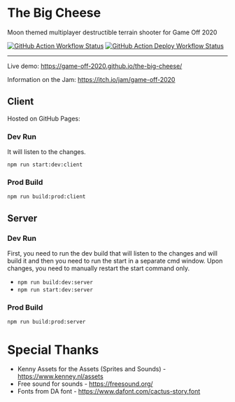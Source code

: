 # The Big Cheese

Moon themed multiplayer destructible terrain shooter for Game Off 2020

[![GitHub Action Workflow Status][github-actions-workflow-image]][github-actions-workflow-url]
[![GitHub Action Deploy Workflow Status][github-actions-deploy-workflow-image]][github-actions-deploy-workflow-url]

---

Live demo: https://game-off-2020.github.io/the-big-cheese/

Information on the Jam: https://itch.io/jam/game-off-2020


## Client

Hosted on GitHub Pages: 

### Dev Run

It will listen to the changes.

`npm run start:dev:client`

### Prod Build

`npm run build:prod:client`

## Server


### Dev Run

First, you need to run the dev build that will listen to the changes and will build it and then you need to run the start in a separate cmd window. Upon changes, you need to manually restart the start command only.

-  `npm run build:dev:server`
-  `npm run start:dev:server`

### Prod Build

`npm run build:prod:server`

[github-actions-workflow-image]: https://github.com/Game-Off-2020/the-big-cheese/workflows/Default/badge.svg
[github-actions-workflow-url]: https://github.com/Game-Off-2020/the-big-cheese/actions

[github-actions-deploy-workflow-image]: https://github.com/Game-Off-2020/the-big-cheese/workflows/Deploy/badge.svg
[github-actions-deploy-workflow-url]: https://github.com/Game-Off-2020/the-big-cheese/actions

# Special Thanks

- Kenny Assets for the Assets (Sprites and Sounds) - https://www.kenney.nl/assets
- Free sound for sounds - https://freesound.org/
- Fonts from DA font - https://www.dafont.com/cactus-story.font
